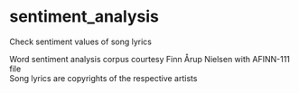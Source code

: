 sentiment_analysis
==================
Check sentiment values of song lyrics

Word sentiment analysis corpus courtesy Finn Årup Nielsen with AFINN-111 file
<br> Song lyrics are copyrights of the respective artists
